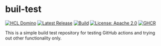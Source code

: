 # buil-test


[![HCL Domino](https://img.shields.io/badge/HCL-Domino-ffde21)](https://www.hcltechsw.com/domino)
[![Latest Release](https://img.shields.io/github/v/release/nashcom/buil-test?label=release)](https://github.com/nashcom/buil-test/releases)
[![Build](https://github.com/nashcom/buil-test/actions/workflows/release.yml/badge.svg)](https://github.com/nashcom/buil-test/actions/workflows/release.yml)
[![License: Apache 2.0](https://img.shields.io/badge/license-Apache%202.0-blue.svg)](https://github.com/nashcom/buil-test/blob/main/LICENSE)
[![GHCR](https://img.shields.io/badge/registry-ghcr.io-blue?logo=docker)](https://github.com/nashcom/buil-test/pkgs/container/alpine_build_env)


This is a simple build test repository for testing GitHub actions and trying out other functionality only.


